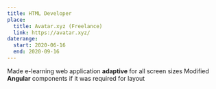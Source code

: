 ```yaml
---
title: HTML Developer
place:
  title: Avatar.xyz (Freelance)
  link: https://avatar.xyz/
daterange:
  start: 2020-06-16
  end: 2020-09-16
---
```


Made e-learning web application **adaptive** for all screen sizes
Modified **Angular** components if it was required for layout